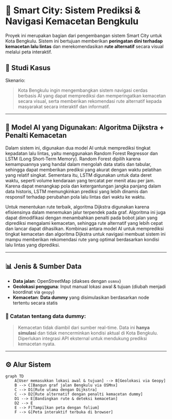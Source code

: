 # 🚦 Smart City: Sistem Prediksi & Navigasi Kemacetan Bengkulu

Proyek ini merupakan bagian dari pengembangan sistem Smart City untuk Kota Bengkulu. Sistem ini bertujuan memberikan **peringatan dini terhadap kemacetan lalu lintas** dan merekomendasikan **rute alternatif** secara visual melalui peta interaktif.

## 📌 Studi Kasus

Skenario:
> Kota Bengkulu ingin mengembangkan sistem navigasi cerdas berbasis AI yang dapat memprediksi dan memperingatkan kemacetan secara visual, serta memberikan rekomendasi rute alternatif kepada masyarakat secara interaktif dan informatif.

---

## 🧠 Model AI yang Digunakan: Algoritma Dijkstra + Penalti Kemacetan

Dalam sistem ini, digunakan dua model AI untuk memprediksi tingkat kepadatan lalu lintas, yaitu menggunakan Random Forest Regressor dan LSTM (Long Short-Term Memory). Random Forest dipilih karena kemampuannya yang handal dalam mengolah data statis dan tabular, sehingga dapat memberikan prediksi yang akurat dengan waktu pelatihan yang relatif singkat. Sementara itu, LSTM digunakan untuk data deret waktu, seperti volume kendaraan yang tercatat per menit atau per jam. Karena dapat menangkap pola dan ketergantungan jangka panjang dalam data historis, LSTM memungkinkan prediksi yang lebih dinamis dan responsif terhadap perubahan pola lalu lintas dari waktu ke waktu.

Untuk menentukan rute terbaik, algoritma Dijkstra digunakan karena efisiensinya dalam menemukan jalur terpendek pada graf. Algoritma ini juga dapat dimodifikasi dengan menambahkan penalti pada bobot jalan yang diprediksi mengalami kemacetan, sehingga rute alternatif yang lebih cepat dan lancar dapat dihasilkan. Kombinasi antara model AI untuk memprediksi tingkat kemacetan dan algoritma Dijkstra untuk navigasi membuat sistem ini mampu memberikan rekomendasi rute yang optimal berdasarkan kondisi lalu lintas yang diprediksi.

---

## 📊 Jenis & Sumber Data

- **Data jalan**: OpenStreetMap (diakses dengan `osmnx`)
- **Geolokasi pengguna**: Input manual lokasi awal & tujuan (diubah menjadi koordinat via `geopy`)
- **Kemacetan**: **Data dummy** yang disimulasikan berdasarkan node tertentu secara statis

### 📌 Catatan tentang data dummy:
> Kemacetan tidak diambil dari sumber real-time. Data ini **hanya simulasi** dan tidak mencerminkan kondisi aktual di Kota Bengkulu. Diperlukan integrasi API eksternal untuk mendukung prediksi kemacetan nyata.

---

## ⚙️ Alur Sistem

```mermaid
graph TD
    A[User memasukkan lokasi awal & tujuan] --> B[Geolokasi via Geopy]
    B --> C[Bangun graf jalan Bengkulu via OSMnx]
    C --> D1[Rute utama dengan Dijkstra]
    C --> D2[Rute alternatif dengan penalti kemacetan dummy]
    D1 --> E[Bandingkan rute & deteksi kemacetan]
    D2 --> E
    E --> F[Tampilkan peta dengan folium]
    F --> G[Peta interaktif terbuka di browser]
